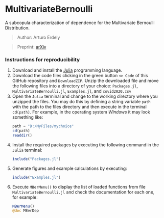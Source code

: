 # MultivariateBernoulli
A subcopula characterization of dependence for the Multivariate Bernoulli Distribution.

> Author: Arturo Erdely

> Preprint: [arXiv](https://arxiv.org/pdf/2410.01133)

### Instructions for reproducibility

1. Download and install the [Julia](https://julialang.org/downloads/) programming language.
2. Download the code files clicking in the green button `<> Code` of this GitHub repository and `DownloadZIP`. Unzip the downloaded file and move the following files into a directory of your choice: `Packages.jl`, `MultivariateBernoulli.jl`, `Examples.jl`, and `covid2020.csv`
3. Open the `Julia` terminal and change to the working directory where you unzipped the files. You may do this by defining a string variable `path` with the path to the files directory and then execute in the terminal `cd(path)`. For example, in the operating system *Windows* it may look something like:
   ```julia
   path = "D:/MyFiles/mychoice"
   cd(path)
   readdir()
   ```
5. Install the required packages by executing the following command in the `Julia` terminal:
   ```julia
   include("Packages.jl")
   ```
6. Generate figures and example calculations by executing:
   ```julia
   include("Examples.jl")
   ```
7. Execute `MBerMenu()` to display the list of loaded functions from file `MultivariateBernoulli.jl` and check the documentation for each one, for example:
   ```julia
   MBerMenu()
   @doc MBerDep
   ```
